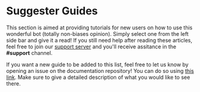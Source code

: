 # Suggester Guides
This section is aimed at providing tutorials for new users on how to use this wonderful bot (totally non-biases opinion). Simply select one from the left side bar and give it a read! If you still need help after reading these articles, feel free to join our [support server](https://suggester.js.org/support) and you'll receive assitance in the **#support** channel.

If you want a new guide to be added to this list, feel free to let us know by opening an issue on the documentation repository! You can do so using [this link](https://github.com/Suggester/Documentation/issues/new). Make sure to give a detailed description of what you would like to see there.
